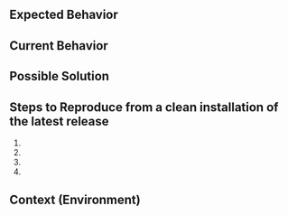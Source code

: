 <!--- Provide a general summary of the issue in the Title above -->

## Expected Behavior
<!--- Tell us what you believe should happen. -->

## Current Behavior
<!--- Tell us what happens instead of the expected behavior. -->

## Possible Solution
<!--- Not obligatory, but feel free to suggest a fix for the bug. -->

## Steps to Reproduce from a clean installation of the latest release
<!--- Please provide an unambiguous set of steps to reproduce this bug. -->
<!--- Screenshots and URLs of the pages in question are extremely helpful. -->
1.
2.
3.
4.

## Context (Environment)
<!--- How has this issue affected you? What are you trying to accomplish? -->
<!--- What OS/browser versions have you reproduced this issue with? -->
<!--- Providing context helps us come up with a broadly applicable solution. -->
